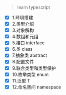 > learn typescript

- [x] 1.环境搭建
- [x] 2.类型介绍
- [x] 3.对象解构
- [x] 4.数组和元组
- [x] 5.接口 interface
- [x] 6.类 class
- [x] 7.抽象类 abstract
- [x] 8.配置文件
- [x] 9.联合类型和类型保护
- [x] 10.枚举类型 enum
- [x] 11.泛型 T
- [x] 12.命名空间 namespace
